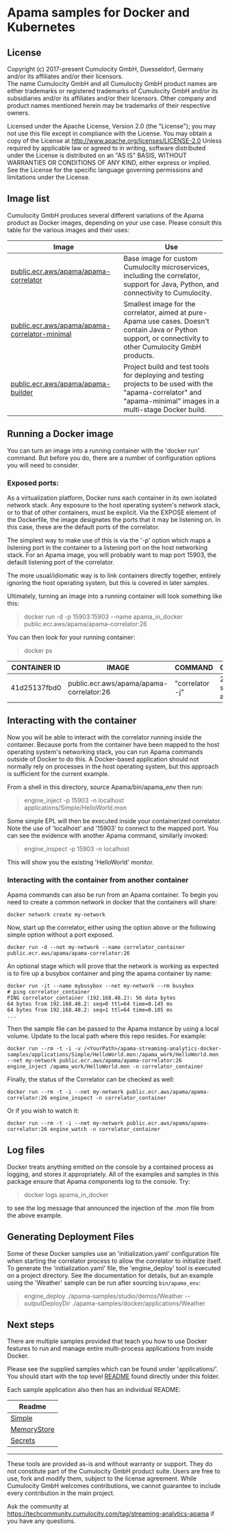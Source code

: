 # Apama samples for Docker and Kubernetes

## License
Copyright (c) 2017-present Cumulocity GmbH, Duesseldorf, Germany and/or its affiliates and/or their licensors.  
The name Cumulocity GmbH and all Cumulocity GmbH product names are either trademarks or registered trademarks of Cumulocity GmbH and/or its subsidiaries and/or its affiliates and/or their licensors. Other company and product names mentioned herein may be trademarks of their respective owners. 

Licensed under the Apache License, Version 2.0 (the "License"); you may not use this
file except in compliance with the License. You may obtain a copy of the License at
http://www.apache.org/licenses/LICENSE-2.0
Unless required by applicable law or agreed to in writing, software distributed under the
License is distributed on an "AS IS" BASIS, WITHOUT WARRANTIES OR CONDITIONS OF ANY KIND,
either express or implied. 
See the License for the specific language governing permissions and limitations under the License.

## Image list

Cumulocity GmbH produces several different variations of the Apama product as Docker images, depending on your use case. Please consult this table for the various images and their uses:

| Image                                                                                               | Use                                                                                                                         |
|-----------------------------------------------------------------------------------------------------|-----------------------------------------------------------------------------------------------------------------------------|
| [public.ecr.aws/apama/apama-correlator](https://gallery.ecr.aws/apama/apama-correlator)                 | Base image for custom Cumulocity microservices, including the correlator, support for Java, Python, and connectivity to Cumulocity.	|
| [public.ecr.aws/apama/apama-correlator-minimal](https://gallery.ecr.aws/apama/apama-correlator-minimal) | Smallest image for the correlator, aimed at pure-Apama use cases. Doesn't contain Java or Python support, or connectivity to other Cumulocity GmbH products. |
| [public.ecr.aws/apama/apama-builder](https://gallery.ecr.aws/apama/apama-builder)                       | Project build and test tools for deploying and testing projects to be used with the "apama-correlator" and "apama-minimal" images in a multi-stage Docker build. |

## Running a Docker image
You can turn an image into a running container with the 'docker run'
command. But before you do, there are a number of configuration options you
will need to consider.

### Exposed ports:
As a virtualization platform, Docker runs each container in its own
isolated network stack. Any exposure to the host operating system's
network stack, or to that of other containers, must be explicit.
Via the EXPOSE element of the Dockerfile, the image designates the ports
that it may be listening on. In this case, these are the default ports of
the correlator.

The simplest way to make use of this is via the '-p' option which maps a
listening port in the container to a listening port on the host networking
stack. For an Apama image, you will probably want to map port 15903, the
default listening port of the correlator.

The more usual/idiomatic way is to link containers directly together,
entirely ignoring the host operating system, but this is covered in later
samples.

Ultimately, turning an image into a running container will look
something like this:

> docker run -d -p 15903:15903 --name apama_in_docker public.ecr.aws/apama/apama-correlator:26

You can then look for your running container:

> docker ps

|CONTAINER ID      |IMAGE           |COMMAND             |CREATED             |STATUS       |PORTS      |NAMES|
|---               |---             |---                 |---                 |---          |---        |---          |
|41d25137fbd0      |public.ecr.aws/apama/apama-correlator:26    |"correlator -j"     |2 seconds ago       |Up Less than a second |0.0.0.0:15903->15903/tcp   |apama_in_docker  |


## Interacting with the container
Now you will be able to interact with the correlator running inside the
container. Because ports from the container have been mapped to the host
operating system's networking stack, you can run Apama commands outside of
Docker to do this. A Docker-based application should not normally rely on
processes in the host operating system, but this approach is sufficient for
the current example.

From a shell in this directory, source Apama/bin/apama_env then run:

> engine_inject -p 15903 -n localhost applications/Simple/HelloWorld.mon

Some simple EPL will then be executed inside your containerized correlator.
Note the use of 'localhost' and '15903' to connect to the mapped port. You can
see the evidence with another Apama command, similarly invoked:

> engine_inspect -p 15903 -n localhost 

This will show you the existing 'HelloWorld' monitor.

### Interacting with the container from another container

Apama commands can also be run from an Apama container. To begin you need to create a common network in docker that the containers will share:

```
docker network create my-network
```

Now, start up the correlator, either using the option above or the following simple option without a port exposed.

```
docker run -d --net my-network --name correlator_container public.ecr.aws/apama/apama-correlator:26
```

An optional stage which will prove that the network is working as expected is to fire up a busybox container and ping the apama container by name:

```
docker run -it --name mybusybox --net my-network --rm busybox
# ping correlator_container
PING correlator_container (192.168.48.2): 56 data bytes
64 bytes from 192.168.48.2: seq=0 ttl=64 time=0.145 ms
64 bytes from 192.168.48.2: seq=1 ttl=64 time=0.105 ms
...
```

Then the sample file can be passed to the Apama instance by using a local volume. Update <YourPath> to the local path where this repo resides. For example:

```
docker run --rm -t -i -v /<YourPath>/apama-streaming-analytics-docker-samples/applications/Simple/HelloWorld.mon:/apama_work/HelloWorld.mon --net my-network public.ecr.aws/apama/apama-correlator:26 engine_inject /apama_work/HelloWorld.mon -n correlator_container
```
Finally, the status of the Correlator can be checked as well:

```
docker run --rm -t -i --net my-network public.ecr.aws/apama/apama-correlator:26 engine_inspect -n correlator_container
```

Or if you wish to watch it:

```
docker run --rm -t -i --net my-network public.ecr.aws/apama/apama-correlator:26 engine_watch -n correlator_container
```

## Log files
Docker treats anything emitted on the console by a contained process as
logging, and stores it appropriately. All of the examples and samples in this
package ensure that Apama components log to the console. Try:

> docker logs apama_in_docker

to see the log message that announced the injection of the .mon file from the
above example.

## Generating Deployment Files
Some of these Docker samples use an 'initialization.yaml' configuration
file when starting the correlator process to allow the correlator to initialize
itself. To generate the 'initialization.yaml' file, the
'engine_deploy' tool is executed on a project directory. See the 
documentation for details, but an example using the 'Weather' sample can be run
after sourcing `bin/apama_env`:

> engine_deploy ./apama-samples/studio/demos/Weather --outputDeployDir ./apama-samples/docker/applications/Weather

## Next steps
There are multiple samples provided that teach you how to use Docker features to run and manage entire multi-process applications
from inside Docker.

Please see the supplied samples which can be found under 'applications/'. You
should start with the top level [README](applications/README.md) found directly under this folder. 

Each sample application also then has an individual README:

|Readme|
|---|
|[Simple](applications/Simple/README.md)|
|[MemoryStore](applications/MemoryStore/README.md)|
|[Secrets](applications/Secrets/README.md)|

______________________
These tools are provided as-is and without warranty or support. They do not constitute part of the Cumulocity GmbH product suite. Users are free to use, fork and modify them, subject to the license agreement. While Cumulocity GmbH welcomes contributions, we cannot guarantee to include every contribution in the main project.

Ask the community at https://techcommunity.cumulocity.com/tag/streaming-analytics-apama if you have any questions.
